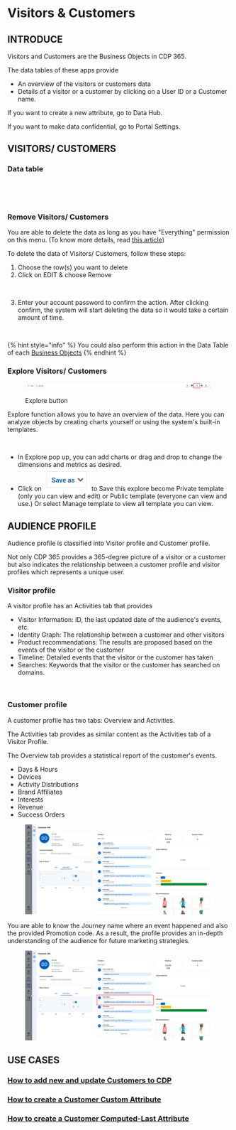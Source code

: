 # Visitors & Customers

## INTRODUCE

Visitors and Customers are the Business Objects in CDP 365.&#x20;

The data tables of these apps provide

* An overview of the visitors or customers data&#x20;
* Details of a visitor or a customer by clicking on a User ID or a Customer name.

If you want to create a new attribute, go to Data Hub.

If you want to make data confidential, go to Portal Settings. &#x20;

## VISITORS/ CUSTOMERS

### Data table

<figure><img src="https://lh7-rt.googleusercontent.com/docsz/AD_4nXdQb2sBQy-9kzlc0jm7QPug6hGdxYgcLUvC2kOQXZ0u-PQ9bKauGt2dyttnci5eeWQCwq1aWrEAYMIcumj1wUTfErnsU4RY3uEGbuEBsQUe3ZWIkzvkEhKj-b2-Y399dQkjM2R3V7cci19h39FIENPLTLGx?key=nsg4PmgvSxrd7fjFkMggfQ" alt=""><figcaption></figcaption></figure>

<figure><img src="https://lh7-rt.googleusercontent.com/docsz/AD_4nXdQb2sBQy-9kzlc0jm7QPug6hGdxYgcLUvC2kOQXZ0u-PQ9bKauGt2dyttnci5eeWQCwq1aWrEAYMIcumj1wUTfErnsU4RY3uEGbuEBsQUe3ZWIkzvkEhKj-b2-Y399dQkjM2R3V7cci19h39FIENPLTLGx?key=nsg4PmgvSxrd7fjFkMggfQ" alt=""><figcaption></figcaption></figure>

### Remove Visitors/ Customers

You are able to delete the data as long as you have "Everything" permission on this menu. (To know more details, read [this article](https://docs.antsomi.com/cdp-365-user-guide-en/portal-settings/accounts#permission))

To delete the data of Visitors/ Customers, follow these steps:

1. Choose the row(s) you want to delete
2. Click on EDIT & choose Remove

<figure><img src="https://lh7-rt.googleusercontent.com/docsz/AD_4nXdUX1JbB1-t9H5Poh3bZLaBMSFP5Y5Ik61W0r8q-GmGHKQRo8EthpQ8dExt79q1ivw7k6fb-8XKZWNmP0gYboTSU-ugrZbrDH_gOPC5GQpXA4kw6sBNUQwgXioS4aHob2VfWbVHzd4vt5m-Ho2KkQsmMDQ1?key=nsg4PmgvSxrd7fjFkMggfQ" alt=""><figcaption></figcaption></figure>

3. Enter your account password to confirm the action. After clicking confirm, the system will start deleting the data so it would take a certain amount of time.

<figure><img src="https://lh7-rt.googleusercontent.com/docsz/AD_4nXdeBYn_KkAw8TM8SErUsBgxmLnRM6fxPJ2DRStFGfaOihtNVJMZv7zMlOy-KqpXj5wdvFexPYPrJhjUz6MKdUHbqYOyrpZH9BXRltdcqj9Fr5Lo25In_fQJzWOIGgj7VYQs5bVDH_SIGoOHcalo6PE_noYd?key=nsg4PmgvSxrd7fjFkMggfQ" alt=""><figcaption></figcaption></figure>

{% hint style="info" %}
You could also perform this action in the Data Table of each [Business Objects](https://docs.antsomi.com/cdp-365-user-guide-en/data-hub/business-objects/business-objects/data-table#remove-data)
{% endhint %}

### Explore Visitors/ Customers

<figure><img src="../../.gitbook/assets/image (2585).png" alt=""><figcaption><p>Explore button</p></figcaption></figure>

Explore function allows you to have an overview of the data. Here you can analyze objects by creating charts yourself or using the system's built-in templates.

<figure><img src="https://lh7-rt.googleusercontent.com/docsz/AD_4nXf3MJl39WN1HnK_sQ9aMzRfXn4zDQujeODBRTcC5Jklt363AC0b0-QKYuvf6pIl_-19q71MuawQLmpFnR-F-pvkxq66ul7fcRqVfhJ9lHdTGhZvGdp07KDva5Hq2kN_Tz6lg9Pcx03wSFqYjcHiFxR8F_Y5?key=nsg4PmgvSxrd7fjFkMggfQ" alt=""><figcaption></figcaption></figure>

* In Explore pop up, you can add charts or drag and drop to change the dimensions and metrics as desired.
* Click on <img src="../../.gitbook/assets/image (2388).png" alt="" data-size="line"> to Save this explore become Private template (only you can view and edit) or Public template (everyone can view and use.)  Or select Manage template to view all template you can view.

## AUDIENCE PROFILE

Audience profile is classified into Visitor profile and Customer profile.&#x20;

Not only CDP 365 provides a 365-degree picture of a visitor or a customer but also indicates the relationship between a customer profile and visitor profiles which represents a unique user.

### **Visitor profile**

A visitor profile has an Activities tab that provides

* Visitor Information: ID, the last updated date of the audience's events, etc. &#x20;
* Identity Graph: The relationship between a customer and other visitors
* Product recommendations: The results are proposed based on the events of the visitor or the customer
* Timeline: Detailed events that the visitor or the customer has taken
* Searches: Keywords that the visitor or the customer has searched on domains.

<figure><img src="https://lh7-rt.googleusercontent.com/docsz/AD_4nXfJ2qCS4tgw-YqWrHC4bpqFDpY3iEjei1w3GDR-OV_FdDQS4Jhp-NEsiev56-xiEtLj6uPp969BrgnzeH4fg1H7uiG2PquAB9_3MtXtO3F8WER6xexxd51BI_rirCc1V1a5DL36_vxemyPmT9XQAa8uGa4?key=nsg4PmgvSxrd7fjFkMggfQ" alt=""><figcaption></figcaption></figure>

### **Customer profile**

A customer profile has two tabs: Overview and Activities.

The Activities tab provides as similar content as the Activities tab of a Visitor Profile.&#x20;

The Overview tab provides a statistical report of the customer's events.

* Days & Hours&#x20;
* Devices
* Activity Distributions
* Brand Affiliates
* Interests
* Revenue
* Success Orders

<figure><img src="../../.gitbook/assets/2024-09-17_11-40-24.png" alt=""><figcaption></figcaption></figure>

You are able to know the Journey name where an event happened and also the provided Promotion code. As a result, the profile provides an in-depth understanding of the audience for future marketing strategies.

<figure><img src="../../.gitbook/assets/2024-09-17_11-40-24 (1).png" alt=""><figcaption></figcaption></figure>

## USE CASES

### [How to add new and update Customers to CDP ](../../use-cases/personas/visitors-customers/how-to-add-new-and-update-customers-to-cdp.md)

### [How to create a Customer Custom Attribute](../../use-cases/personas/visitors-customers/how-to-create-a-customer-custom-attribute.md)

### [How to create a Customer Computed-Last Attribute](../../use-cases/personas/visitors-customers/how-to-create-a-customer-computed-last-attribute.md)

###

